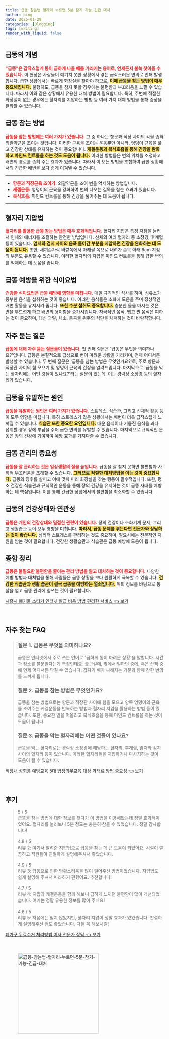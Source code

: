 ```yaml
---
title: 급똥 참는법 혈자리 누르면 5분 참기 가능 긴급 대처
author: bing
date: 2025-01-29
categories: [Blogging]
tags: [writing]
render_with_liquid: false
---
```



<h2 id='급똥의 개념'>급똥의 개념</h2>

<p><b><span style="color: #ee2323;">"급똥"은 갑작스럽게 똥이 급하게 나올 때를 가리키는 용어로, 언제든지 불쑥 찾아올 수 있습니다.</span></b> 이 현상은 사람들이 예기치 못한 상황에서 겪는 급작스러운 변의로 인해 발생합니다. 급한 상황에서는 빠르게 화장실을 찾아야 하므로, <b><span style="background-color: #ffe066;">이때 급똥을 참는 방법이 매우 중요해집니다.</span></b> 불행히도, 급똥을 참지 못할 경우에는 불편함과 부끄러움을 느낄 수 있습니다. 따라서 이와 같은 상황에서 유용한 대처 방법이 필요합니다. 특히, 주변에 적절한 화장실이 없는 경우에는 혈자리를 지압하는 방법 등 여러 가지 대체 방법을 통해 증상을 완화할 수 있습니다.</p>

<h2 id='급똥 참는 방법'>급똥 참는 방법</h2>

<p><b><span style="color: #ee2323;">급똥을 참는 방법에는 여러 가지가 있습니다.</span></b> 그 중 하나는 항문과 직장 사이의 각을 좁혀 외괄약근을 조이는 것입니다. 이러한 근육을 조이는 운동뿐만 아니라, 엉덩이 근육을 풀고 긴장한 상태를 유지하는 것이 중요합니다. <b><span style="background-color: #ffe066;">케겔운동과 복식호흡을 통해 긴장을 완화하고 마인드 컨트롤을 하는 것도 도움이 됩니다.</span></b> 이러한 방법들은 변의 위치를 조정하고 배변의 경로를 좁혀 주는 효과가 있습니다. 따라서 이 모든 방법을 조합하여 급한 상황에서의 긴급한 배변을 보다 쉽게 이겨낼 수 있습니다.</p>

<hr />

<ul>
    <li><b><span style="color: #ee2323;">항문과 직장근육 조이기:</span></b> 외괄약근을 조여 변을 억제하는 방법입니다.</li>
    <li><b><span style="color: #ee2323;">케겔운동:</span></b> 엉덩이의 근육을 강화하여 변의 나오는 길목을 참는 효과가 있습니다.</li>
    <li><b><span style="color: #ee2323;">복식호흡:</span></b> 마인드 컨트롤을 통해 긴장을 풀어주는 데 도움이 됩니다.</li>
</ul>

<hr />

<h2 id='혈자리 지압법'>혈자리 지압법</h2>

<p><b><span style="color: #ee2323;">혈자리를 활용한 급똥 참는 방법은 매우 효과적입니다.</span></b> 혈자리 지압은 특정 지점을 눌러서 인체의 에너지를 조절하는 안전한 방법입니다. 신체의 여러 혈자리 중 소장경, 후계혈 등이 있습니다. <b><span style="background-color: #ffe066;">엄지와 검지 사이의 움푹 들어간 부분을 지압하면 긴장을 완화하는 데 도움이 됩니다.</span></b> 또한, 새끼손가락 바깥쪽에서 아래팔 쪽으로 내려가 손목 아래 9cm 지점의 부분도 유용할 수 있습니다. 이러한 혈자리의 지압은 마인드 컨트롤을 통해 급한 변의를 억제하는 데 도움을 줍니다. </p>

<h2 id='급똥 예방을 위한 식이요법'>급똥 예방을 위한 식이요법</h2>

<p><b><span style="color: #ee2323;">건강한 식이요법은 급똥 예방에 영향을 미칩니다.</span></b> 매일 규칙적인 식사를 하며, 섬유소가 풍부한 음식을 섭취하는 것이 좋습니다. 이러한 음식들은 소화에 도움을 주며 정상적인 배변 활동을 유지시켜 줍니다. <b><span style="background-color: #ffe066;">또한 수분 섭취도 중요합니다.</span></b> 충분한 물을 마시는 것은 변을 부드럽게 하고 배변의 용이함을 증가시킵니다. 자극적인 음식, 맵고 찐 음식은 피하는 것이 중요하며, 대신 과일, 채소, 통곡물 위주의 식단을 채택하는 것이 바람직합니다.</p>

<h2 id='자주 묻는 질문'>자주 묻는 질문</h2>

<p><b><span style="color: #ee2323;">급똥에 대해 자주 묻는 질문들이 있습니다.</span></b> 첫 번째 질문은 '급똥은 무엇을 의미하나요?'입니다. 급똥은 본질적으로 급성으로 변이 마려운 상황을 가리키며, 언제 어디서든 발생할 수 있습니다. 두 번째 질문은 '급똥을 참는 방법은 무엇인가요?'로, 주로 항문과 직장관 사이의 힘 모으기 및 엉덩이 근육의 긴장을 알려드립니다. 마지막으로 '급똥을 막는 혈자리에는 어떤 것들이 있나요?'라는 질문이 있는데, 이는 경락상 소장경 등의 혈자리가 있습니다.</p>

<h2 id='급똥을 유발하는 원인'>급똥을 유발하는 원인</h2>

<p><b><span style="color: #ee2323;">급똥을 유발하는 원인은 여러 가지가 있습니다.</span></b> 스트레스, 식습관, 그리고 신체적 활동 등이 모두 영향을 미칩니다. 특히 스트레스가 많은 상황에서는 배변이 더욱 급작스럽게 느껴질 수 있습니다. <b><span style="background-color: #ffe066;">식습관 또한 중요한 요인입니다.</span></b> 매운 음식이나 기름진 음식을 과다 섭취할 경우 장에 부담을 주어 급한 변의를 유발할 수 있습니다. 마지막으로 규칙적인 운동은 장의 건강에 기여하여 예방 효과를 가져다줄 수 있습니다.</p>

<h2 id='급똥 관리의 중요성'>급똥 관리의 중요성</h2>

<p><b><span style="color: #ee2323;">급똥을 잘 관리하는 것은 일상생활의 질을 높입니다.</span></b> 급똥을 잘 참지 못하면 불편함과 사회적 부끄러움을 초래할 수 있습니다. <b><span style="background-color: #ffe066;">그러므로 적절한 대처방법을 아는 것이 중요합니다.</span></b> 급똥의 징후를 살피고 이에 맞춰 미리 화장실을 찾는 행동이 필수적입니다. 또한, 평소 건강한 식습관과 규칙적인 운동을 통해 장의 건강을 유지하는 것이 급똥 사태를 예방하는 데 핵심입니다. 이를 통해 긴급한 상황에서의 불편함을 최소화할 수 있습니다.</p>

<h2 id='급똥의 건강상태와 연관성'>급똥의 건강상태와 연관성</h2>

<p><b><span style="color: #ee2323;">급똥은 개인의 건강상태와 밀접한 관련이 있습니다.</span></b> 장의 건강이나 소화기계 문제, 그리고 생활습관 등이 모두 영향을 미칩니다. <b><span style="background-color: #ffe066;">따라서, 급똥 문제를 겪는다면 전문가와 상담하는 것이 좋습니다.</span></b> 심리적 스트레스를 관리하는 것도 중요하며, 필요시에는 전문적인 지원을 받는 것이 필요합니다. 건강한 생활습관과 식습관은 급똥 예방에 도움이 됩니다.</p>

<h2 id='종합 정리'>종합 정리</h2>

<p><b><span style="color: #ee2323;">급똥은 불필요한 불편함을 줄이는 관리 방법을 알고 대처하는 것이 중요합니다.</span></b> 다양한 예방 방법과 대처법을 통해 사람들은 급똥 상황을 보다 원활하게 극복할 수 있습니다. <b><span style="background-color: #ffe066;">건강한 식습관과 생활 습관이 결국 급똥을 예방하는 열쇠입니다.</span></b> 위의 정보를 바탕으로 통찰을 얻고 급똥 관리에 힘쓰는 것이 필요합니다.</p>


<p><a class="click-button" title="시흥시 폐기물 스티커 인터넷 발급 비용 방법 편리한 서비스" href="https://greenforu.github.io/posts/%EC%8B%9C%ED%9D%A5%EC%8B%9C-%ED%8F%90%EA%B8%B0%EB%AC%BC-%EC%8A%A4%ED%8B%B0%EC%BB%A4-%EC%9D%B8%ED%84%B0%EB%84%B7-%EB%B0%9C%EA%B8%89-%EB%B9%84%EC%9A%A9-%EB%B0%A9%EB%B2%95-%ED%8E%B8%EB%A6%AC%ED%95%9C-%EC%84%9C%EB%B9%84%EC%8A%A4/" rel="dofollow">시흥시 폐기물 스티커 인터넷 발급 비용 방법 편리한 서비스 👈 보기</a></p><br>
<h2 id='자주_찾는_FAQ'>자주 찾는 FAQ</h2>
<div itemscope="" itemtype="https://schema.org/FAQPage"> 
<blockquote> 
<div itemscope="" itemprop="mainEntity" itemtype="https://schema.org/Question"> 
<h3 itemprop="name">질문 1. 급똥은 무엇을 의미하나요?</h3> 
<div itemscope="" itemprop="acceptedAnswer" itemtype="https://schema.org/Answer"> 
<span itemprop="text"> 
<p>급똥은 인터넷에서 주로 쓰는 언어로 '급하게 똥이 마려운 상황'을 말합니다. 시간과 장소를 불문한다는게 특징인데요. 출근길에, 밖에서 일하던 중에, 혹은 산책 중에 언제 어디서든 닥칠 수 있습니다. 갑자기 배가 싸해지는 기분과 함께 강한 변의를 느끼게 됩니다.</p> 
</span> 
</div> 
</div> 

<div itemscope="" itemprop="mainEntity" itemtype="https://schema.org/Question"> 
<h3 itemprop="name">질문 2. 급똥을 참는 방법은 무엇인가요?</h3> 
<div itemscope="" itemprop="acceptedAnswer" itemtype="https://schema.org/Answer"> 
<span itemprop="text"> 
<p>급똥을 참는 방법으로는 항문과 직장관 사이에 힘을 모으고 양쪽 엉덩이의 근육을 조여주는 케겔운동을 반복하는 방법과 혈자리 지압을 활용하는 방법 등이 있습니다. 또한, 중요한 일을 떠올리고 복식호흡을 통해 마인드 컨트롤을 하는 것이 도움이 됩니다.</p> 
</span> 
</div> 
</div> 

<div itemscope="" itemprop="mainEntity" itemtype="https://schema.org/Question"> 
<h3 itemprop="name">질문 3. 급똥을 막는 혈자리에는 어떤 것들이 있나요?</h3> 
<div itemscope="" itemprop="acceptedAnswer" itemtype="https://schema.org/Answer"> 
<span itemprop="text"> 
<p>급똥을 막는 혈자리로는 경락상 소장경에 해당하는 혈자리, 후계혈, 엄지와 검지 사이의 혈자리 등이 있습니다. 이러한 혈자리들을 지압하거나 마사지하는 것이 도움이 될 수 있습니다.</p> 
</span> 
</div> 
</div> 
</blockquote> 
</div>
<p><a class="click-button" title="직장내 성희롱 예방교육 5대 법정의무교육 대상 과태료 방법 중요성" href="https://greenforu.github.io/posts/%EC%A7%81%EC%9E%A5%EB%82%B4-%EC%84%B1%ED%9D%AC%EB%A1%B1-%EC%98%88%EB%B0%A9%EA%B5%90%EC%9C%A1-5%EB%8C%80-%EB%B2%95%EC%A0%95%EC%9D%98%EB%AC%B4%EA%B5%90%EC%9C%A1-%EB%8C%80%EC%83%81-%EA%B3%BC%ED%83%9C%EB%A3%8C-%EB%B0%A9%EB%B2%95-%EC%A4%91%EC%9A%94%EC%84%B1/" rel="dofollow">직장내 성희롱 예방교육 5대 법정의무교육 대상 과태료 방법 중요성 👈 보기</a></p><br>
<h2 id='후기'>후기</h2>
<div itemscope itemtype="https://schema.org/Product">
  <blockquote>
  <div itemprop="review" itemscope itemtype="https://schema.org/Review">
      <div itemprop="reviewRating" itemscope itemtype="https://schema.org/Rating"> <span itemprop="ratingValue">5</span> / <span itemprop="bestRating">5</span> </div>
      <span itemprop="reviewBody">급똥을 참는 방법에 대한 정보를 찾다가 이 방법을 이용해봤는데 정말 효과적이었어요. 혈자리를 눌러보니 5분 정도는 충분히 참을 수 있었습니다. 정말 감사합니다!</span>
  </div>
  <br>
  <div itemprop="review" itemscope itemtype="https://schema.org/Review">
      <div itemprop="reviewRating" itemscope itemtype="https://schema.org/Rating"> <span itemprop="ratingValue">4.8</span> / <span itemprop="bestRating">5</span> </div>
      <span itemprop="reviewBody">리뷰 2: 여기서 알려준 지압법으로 급똥을 참는 데 큰 도움이 되었어요. 시설이 깔끔하고 직원들이 친절하게 설명해주셔서 좋았습니다.</span>
  </div>
  <br>
  <div itemprop="review" itemscope itemtype="https://schema.org/Review">
      <div itemprop="reviewRating" itemscope itemtype="https://schema.org/Rating"> <span itemprop="ratingValue">4.9</span> / <span itemprop="bestRating">5</span> </div>
      <span itemprop="reviewBody">리뷰 3: 급똥으로 인한 당황스러움을 많이 덜어주신 방법이었습니다. 지압법도 쉽게 설명해 주셔서 따라하기 편했어요. 추천합니다!</span>
  </div>
  <br>
  <div itemprop="review" itemscope itemtype="https://schema.org/Review">
      <div itemprop="reviewRating" itemscope itemtype="https://schema.org/Rating"> <span itemprop="ratingValue">4.7</span> / <span itemprop="bestRating">5</span> </div>
      <span itemprop="reviewBody">리뷰 4: 지압과 케겔운동을 함께 해보니 급하게 느끼던 불편함이 많이 개선되었습니다. 여기는 정말 유용한 정보를 많이 주네요!</span>
  </div>
  <br>
  <div itemprop="review" itemscope itemtype="https://schema.org/Review">
      <div itemprop="reviewRating" itemscope itemtype="https://schema.org/Rating"> <span itemprop="ratingValue">4.6</span> / <span itemprop="bestRating">5</span> </div>
      <span itemprop="reviewBody">리뷰 5: 처음에는 믿지 않았지만, 혈자리 지압이 정말 효과가 있었습니다. 친절하게 설명해주신 점도 좋았습니다. 다들 꼭 해보시길!</span>
  </div>
  </blockquote>
</div>
<p><a class="click-button" title="폐가구 무료수거 처리방법 이사 전문가 상담" href="https://greenforu.github.io/posts/%ED%8F%90%EA%B0%80%EA%B5%AC-%EB%AC%B4%EB%A3%8C%EC%88%98%EA%B1%B0-%EC%B2%98%EB%A6%AC%EB%B0%A9%EB%B2%95-%EC%9D%B4%EC%82%AC-%EC%A0%84%EB%AC%B8%EA%B0%80-%EC%83%81%EB%8B%B4/" rel="dofollow">폐가구 무료수거 처리방법 이사 전문가 상담 👈 보기</a></p><br>
<figure class="image"><img src="https://greenforu.github.io/assets/img/thumbnail/급똥-참는법-혈자리-누르면-5분-참기-가능-긴급-대처.webp" alt="급똥-참는법-혈자리-누르면-5분-참기-가능-긴급-대처" width="256" height="256"></figure>
